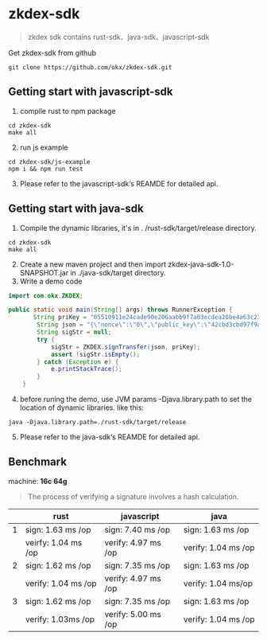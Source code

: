 # zkdex-sdk

> zkdex sdk contains rust-sdk、java-sdk、javascript-sdk

Get zkdex-sdk from github

```shell
git clone https://github.com/okx/zkdex-sdk.git
```

## Getting start with javascript-sdk

1. compile rust to npm package

```
cd zkdex-sdk
make all
```
2. run js example

```shell
cd zkdex-sdk/js-example
npm i && npm run test
```
3. Please refer to the javascript-sdk‘s REAMDE for detailed api.

## Getting start with java-sdk

1. Compile the dynamic libraries, it's in . /rust-sdk/target/release directory. 

```
cd zkdex-sdk
make all
```

2. Create a new maven project and then import zkdex-java-sdk-1.0-SNAPSHOT.jar in ./java-sdk/target directory.
3. Write a demo code

```java
import com.okx.ZKDEX;

public static void main(String[] args) throws RunnerException {
       String priKey = "05510911e24cade90e206aabb9f7a03ecdea26be4a63c231fabff27ace91471e";
        String json = "{\"nonce\":\"0\",\"public_key\":\"42cbd3cbd97f9ac9c5c4b15f0b5ca78d57ff1e5948008799b9c0d330b1e217a9\",\"expiration_timestamp\":\"0\",\"sender_position_id\":0,\"receiver_public_key\":\"0000000000000000000000000000000000000000000000000000000000000000\",\"receiver_position_id\":0,\"amount\":0,\"asset_id\":\"0xa\"}";
        String sigStr = null;
        try {
            sigStr = ZKDEX.signTransfer(json, priKey);
            assert !sigStr.isEmpty();
        } catch (Exception e) {
            e.printStackTrace();
        }
    }
```

4. before runing the demo, use JVM params   -Djava.library.path  to set the location of dynamic libraries. like this:

```
java -Djava.library.path=./rust-sdk/target/release
```

5. Please refer to the java-sdk‘s REAMDE for detailed api.

## Benchmark

machine: **16c 64g**

> The process of verifying a signature involves a hash calculation.

|      | rust                | javascript          | java                |
| ---- | ------------------- | ------------------- | ------------------- |
| 1    | sign: 1.63 ms /op   | sign: 7.40 ms /op   | sign: 1.63 ms /op   |
|      | veirfy: 1.04 ms /op | verify: 4.97 ms /op | verify: 1.04 ms /op |
| 2    | sign: 1.62 ms /op   | sign: 7.35 ms /op   | sign: 1.63 ms /op   |
|      | verify: 1.04 ms /op | verify: 4.97 ms /op | verify: 1.04 ms/op  |
| 3    | sign: 1.62 ms /op   | sign: 7.35 ms /op   | sign: 1.63 ms /op   |
|      | verify: 1.03ms /op  | verify: 5.00 ms /op | verify: 1.04 ms /op |
